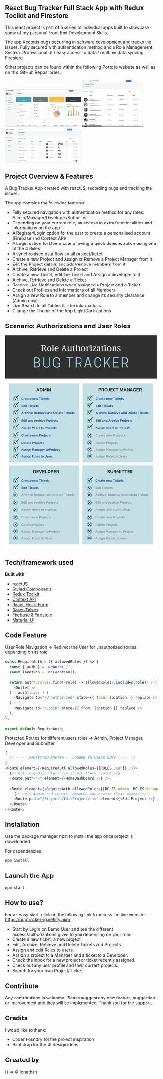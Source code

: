## React Bug Tracker Full Stack App with Redux Toolkit and Firestore

This react project is part of a series of individual apps built to showcase some of my personal Front End Development Skills.

The app Records bugs occurring in software development and tracks the issues.
Fully secured with authentication method and a Role Management System.
Professional UI / easy access to data / realtime data syncing Firestore.

Other projects can be found within the following Portolio website as well as on this GitHub Repositories.

<p float='left'>
<img src="/public/images/bug_tracker_screenshot.png" width="250" display='inline-block'>
<img src="/public/images/bug_tracker_screenshot_3.png" width="200" display='inline-block'>
<img src="/public/images/bug_tracker_screenshot_2.png" width="250" display='inline-block'>
</p>

## Project Overview & Features

A Bug Tracker App created with reactJS, recording bugs and tracking the issues.

The app contains the following features:

- Fully secured navigation with authentication method for any roles: Admin/Manager/Developer/Submitter
- Depending on your current role, an access to extra functionalities and informations on the app
- A Register/Login option for the user to create a personalised account (Firebase and Context API)
- A Login option for Demo User allowing a quick demonstration using one of the 4 Roles
- A synchronised data flow on all project/ticket
- Create a new Project and Assign or Remove a Project Manager from it
- Edit the Project details and add/remove members from it
- Archive, Retrieve and Delete a Project
- Create a new Ticket, edit the Ticket and Assign a developer to it
- Archive, Retrieve and Delete a Ticket
- Receive Live Notifications when assigned a Project and a Ticket
- Check out Profiles and Informations of all Members
- Assign a new Role to a member and change its security clearance (Admin only)
- Live Search in all Tables for the informations
- Change the Theme of the App Light/Dark options

## Scenario: Authorizations and User Roles

<img src="public/images/Role Authorizations_Schema.png" width="500" height="700">

## Tech/framework used

<b>Built with</b>

- [reactJS](https://reactjs.org/)
- [Styled Components](https://styled-components.com/)
- [Redux Toolkit](https://redux-toolkit.js.org/)
- [Context API](https://reactjs.org/docs/context.html)
- [React-Hook-Form](https://react-hook-form.com/)
- [React-Tables](https://www.npmjs.com/package/react-data-table-component)
- [Firebase & Firestore](https://firebase.google.com/)
- [Material UI](https://mui.com/)

## Code Feature

User Role Navigation => Redirect the User for unauthorized routes depending on its role

```javascript
const RequireAuth = ({ allowedRoles }) => {
  const { auth } = useAuth();
  const location = useLocation();

  return auth?.roles?.find((role) => allowedRoles?.includes(role)) ? (
    <Outlet />
  ) : auth?.user ? (
    <Navigate to="/Unauthorized" state={{ from: location }} replace />
  ) : (
    <Navigate to="/Login" state={{ from: location }} replace />
  );
};

export default RequireAuth;
```

Protected Routes for different users roles => Admin, Project Manager, Developer and Submitter

```javascript
{
  /* ----- PROTECTED ROUTES -  LOGGED IN USERS ONLY ----- */
}
<Route element={<RequireAuth allowedRoles={[ROLES.User]} />}>
  {/* All logged in Users can access these routes */}
  <Route path="/" element={<HomeDashboard />} />

  <Route element={<RequireAuth allowedRoles={[ROLES.Admin, ROLES.Manager]} />}>
    {/* Only ADMIN and PROJECT MANAGER can access these routes */}
    <Route path="/Projects/EditProject/:id" element={<EditProject />} />
  </Route>
</Route>;
```

## Installation

Use the package manager npm to install the app once project is downloaded.

For dependencies

```bash
npm install
```

## Launch the App

```javascript
npm start

```

## How to use?

For an easy start, click on the following link to access the live website:
https://bugtracker-ig.netlify.app/

- Start by Login on Demo User and see the different access/authorizations given to you depending on your role.
- Create a new ticket, a new project.
- Edit, Archive, Retrieve and Delete Tickets and Projects.
- Assign and edit Roles to users.
- Assign a project to a Manager and a ticket to a Developer.
- Check the inbox for a new project or ticket recently assigned.
- Check out any user profile and their current projects.
- Search for your own Project/Ticket.

## Contribute

Any contributions is welcome! Please suggest any new feature, suggestion or improvement and they will be implemented.
Thank you for the support.

## Credits

I would like to thank:

- Coder Foundry for the project inspiration
- Bootstrap for the UI design ideas

## Created by

() => © [Ionathan](https://github.com/IonathanG)
